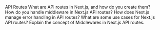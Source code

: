 API Routes
What are API routes in Next.js, and how do you create them?
How do you handle middleware in Next.js API routes?
How does Next.js manage error handling in API routes?
What are some use cases for Next.js API routes?
Explain the concept of Middlewares in Next.js API routes.